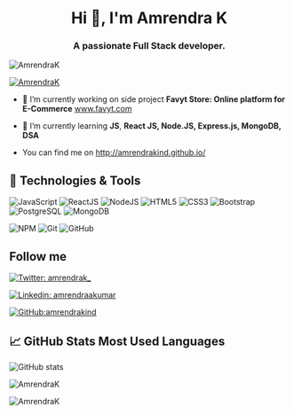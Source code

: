 <!--### Hi there 👋


**amrendrakind/amrendrakind** is a ✨ _special_ ✨ repository because its `README.md` (this file) appears on your GitHub profile.

Here are some ideas to get you started:

- 🔭 I’m currently working on ...
- 🌱 I’m currently learning ...
- 👯 I’m looking to collaborate on ...
- 🤔 I’m looking for help with ...
- 💬 Ask me about ...
- 📫 How to reach me: ...
- 😄 Pronouns: ...
- ⚡ Fun fact: ...
- ⚡ Fun fact **Math.max() smaller than Math.min()**
-->

<h1 align="center">Hi 👋, I'm Amrendra K</h1>
<h3 align="center">A passionate Full Stack developer.</h3>

<p align="left"> <img src="https://komarev.com/ghpvc/?username=amrendrakind&label=Profile%20views&color=0e75b6&style=flat" alt="AmrendraK" /> </p>

<p align="left"> <a href="https://github.com/ryo-ma/github-profile-trophy"><img src="https://github-profile-trophy.vercel.app/?username=amrendrakind" alt="AmrendraK" /></a> </p>

- 🔭 I’m currently working on side project **Favyt Store: Online platform for E-Commerce** www.favyt.com

- 🌱 I’m currently learning **JS**, **React JS, Node.JS, Express.js, MongoDB, DSA**

- You can find me on http://amrendrakind.github.io/


## 🔧 Technologies & Tools

![JavaScript](https://img.shields.io/badge/-JavaScript-black?style=flat-square&logo=javascript)
![ReactJS](https://img.shields.io/badge/-ReactJS-black?style=flat-square&logo=react)
![NodeJS](https://img.shields.io/badge/NodeJS-339933.svg?logo=node.js&logoColor=white)
![HTML5](https://img.shields.io/badge/-HTML5-E34F26?style=flat-square&logo=html5&logoColor=white)
![CSS3](https://img.shields.io/badge/-CSS3-1572B6?style=flat-square&logo=css3)
![Bootstrap](https://img.shields.io/badge/-Bootstrap-563D7C?style=flat-square&logo=bootstrap)
![PostgreSQL](https://img.shields.io/badge/PostgreSQL-2C8EBB.svg?logo=postgresql&logoColor=white)
![MongoDB](https://img.shields.io/badge/MongoDB-c14438.svg?logo=mongodb&logoColor=white)
<!-- ![TypeScript](https://img.shields.io/badge/-TypeScript-007ACC?style=flat-square&logo=typescript) -->
![NPM](https://img.shields.io/badge/NPM-CB3837.svg?logo=npm)
![Git](https://img.shields.io/badge/-Git-black?style=flat-square&logo=git)
![GitHub](https://img.shields.io/badge/-GitHub-181717?style=flat-square&logo=github)



<!--
![](https://img.shields.io/badge/Code-JavaScript-informational?style=flat&logo=javascript&logoColor=white&color=2bbc8a)
![](https://img.shields.io/badge/Code-Node%20JS-informational?style=flat&logo=node&logoColor=white&color=2bbc8a)
![](https://img.shields.io/badge/Code-Express%20JS-informational?style=flat&logo=express&logoColor=white&color=2bbc8a)
![](https://img.shields.io/badge/Code-Python-informational?style=flat&logo=python&logoColor=white&color=2bbc8a)
![](https://img.shields.io/badge/Tools-PostgreSQL-informational?style=flat&logo=postgresql&logoColor=white&color=2bbc8a)
![](https://img.shields.io/badge/Tools-MongoDB-informational?style=flat&logo=mongodb&logoColor=white&color=2bbc8a)
![](https://img.shields.io/badge/OS-Linux-informational?style=flat&logo=linux&logoColor=white&color=2bbc8a)
![](https://img.shields.io/badge/Shell-Bash-informational?style=flat&logo=gnu-bash&logoColor=white&color=2bbc8a)
![](https://img.shields.io/badge/Tools-AWS-informational?style=flat&logo=aws&logoColor=white&color=2bbc8a)
![](https://img.shields.io/badge/Tools-Docker-informational?style=flat&logo=docker&logoColor=white&color=2bbc8a)

## Tech Skills
-->

## Follow me

[![Twitter: amrendrak_](https://img.shields.io/twitter/follow/amrendrak_?style=social)](https://twitter.com/amrendrak_)

[![Linkedin: amrendraakumar](https://img.shields.io/badge/-AmrendraK-blue?style=flat-square&logo=Linkedin&logoColor=white&link=https://www.linkedin.com/in/amrendraakumar/)](https://www.linkedin.com/in/amrendraakumar/)

[![GitHub:amrendrakind](https://img.shields.io/github/followers/amrendrakind?label=follow&style=social)](https://github.com/amrendrakind)

## &#x1f4c8; GitHub Stats Most Used Languages

![GitHub stats](https://github-readme-stats.vercel.app/api?username=amrendrakind&show_icons=true&count_private=true&theme=radical)
<p> <img align="center" src="https://github-readme-streak-stats.herokuapp.com/?user=amrendrakind&theme=radical" alt="AmrendraK" /> </p>

<p align="left"><img align="left" src="https://github-readme-stats.vercel.app/api/top-langs?username=amrendrakind&show_icons=true&locale=en&layout=compact&theme=radical" alt="AmrendraK" /></p>

<!--
![Github stats](https://github-readme-stats.vercel.app/api?username=amrendrakind&hide=issues&theme=gruvbox&show_icons=true&hide_border=false&count_private=true&include_all_commits=true&line_height=24.5)
[![Top Langs](https://github-readme-stats.vercel.app/api/top-langs/?username=amrendrakind&layout=compact&theme=gruvbox&langs_count=10)](https://github.com/amrendrakind/github-readme-stats)
<p><img align="center" src="https://github-readme-streak-stats.herokuapp.com/?user=amrendrakind&" alt="AmrendraK" /></p>
-->
<!-- links to your social media accounts -->

[1]: https://twitter.com/amrendrak_
[2]: https://github.com/amrendrakind
[3]: https://www.linkedin.com/in/amrendraakumar/

